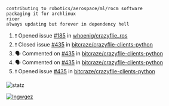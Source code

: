 ```
contributing to robotics/aerospace/ml/rocm software
packaging it for archlinux
ricer
always updating but forever in dependency hell
```

<!--START_SECTION:activity-->
1. ❗️ Opened issue [#185](https://github.com//whoenig/crazyflie_ros/issues/185) in [whoenig/crazyflie_ros](https://github.com//whoenig/crazyflie_ros)
2. ❗️ Closed issue [#435](https://github.com//bitcraze/crazyflie-clients-python/issues/435) in [bitcraze/crazyflie-clients-python](https://github.com//bitcraze/crazyflie-clients-python)
3. 🗣 Commented on [#435](https://github.com//bitcraze/crazyflie-clients-python/issues/435) in [bitcraze/crazyflie-clients-python](https://github.com//bitcraze/crazyflie-clients-python)
4. 🗣 Commented on [#435](https://github.com//bitcraze/crazyflie-clients-python/issues/435) in [bitcraze/crazyflie-clients-python](https://github.com//bitcraze/crazyflie-clients-python)
5. ❗️ Opened issue [#435](https://github.com//bitcraze/crazyflie-clients-python/issues/435) in [bitcraze/crazyflie-clients-python](https://github.com//bitcraze/crazyflie-clients-python)
<!--END_SECTION:activity-->


![statz](https://github-readme-stats.vercel.app/api?username=acxz&include_all_commits=true&show_icons=true)

[![lngwgez](https://github-readme-stats.vercel.app/api/top-langs/?username=acxz&layout=compact)](https://github.com/acxz/github-readme-stats)


<!--
**acxz/acxz** is a ✨ _special_ ✨ repository because its `README.md` (this file) appears on your GitHub profile.

Here are some ideas to get you started:

- 🔭 I’m currently working on ...
- 🌱 I’m currently learning ...
- 👯 I’m looking to collaborate on ...
- 🤔 I’m looking for help with ...
- 💬 Ask me about ...
- 📫 How to reach me: ...
- 😄 Pronouns: ...
- ⚡ Fun fact: ...
-->
